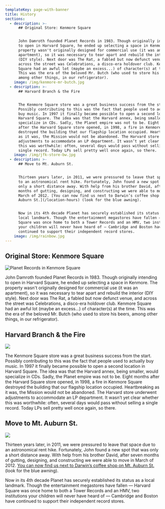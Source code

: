 ```yaml
---
templateKey: page-with-banner
title: History
sections:
  - description: >-
      ## Original Store: Kenmore Square


      John Damroth founded Planet Records in 1983. Though originally intending
      to open in Harvard Square, he ended up selecting a space in Kenmore. The
      property wasn't originally designed for commercial use (it was an
      apartment), so it was necessary to tear apart and rebuild the interior
      (DIY style). Next door was The Rat, a fabled but now defunct venue, and
      across the street was Celebrations, a disco-era holdover club. Kenmore
      Square had an awful lot (maybe an excess...) of character(s) at the time.
      This was the era of the beloved Mr. Butch (who used to store his beers,
      among other things, in our refrigerator).
    image: /img/kenmore-mr-butch.jpg
  - description: >-
      ## Harvard Branch & the Fire


      The Kenmore Square store was a great business success from the start.
      Possibly contributing to this was the fact that people used to actually
      buy music. In 1997 it finally became possible to open a second location in
      Harvard Square. The idea was that the Harvard annex, being smaller, would
      specialize in CDs. Sadly, the Planet empire was not to be. Eight months
      after the Harvard Square store opened, in 1998, a fire in Kenmore Square
      destroyed the building that our flagship location occupied. Heartbreaking
      as it was, the Mission would not be abandoned. The Harvard store underwent
      adjustments to accommodate an LP department. It wasn’t yet clear whether
      this was worthwhile: often, several days would pass without selling a
      single record. Today LPs sell pretty well once again, so there.
    image: /img/jfk-store-bw.jpg
  - description: >-
      ## Move to Mt. Auburn St.


      Thirteen years later, in 2011, we were pressured to leave that space due
      to an astronomical rent hike. Fortunately, John found a new spot that was
      only a short distance away. With help from his brother David, after seven
      months of gutting, designing, and constructing we were able to move in
      March of 2012. [You can now find us next to Darwin’s coffee shop on Mt.
      Auburn St.](/location-hours) (look for the blue awning).


      Now in its 4th decade Planet has securely established its status as a
      local landmark. Though the entertainment megastores have fallen — Harvard
      Square was once home to both a Tower Records and an HMV, two institutions
      your children will never have heard of — Cambridge and Boston have
      continued to support their independent record stores.
    image: /img/rainbow.jpg
---
```


## Original Store: Kenmore Square

![Planet Records in Kenmore Square](/img/kenmore-mr-butch.jpg)

John Damroth founded Planet Records in 1983. Though originally intending to open in Harvard Square, he ended up selecting a space in Kenmore. The property wasn't originally designed for commercial use (it was an apartment), so it was necessary to tear apart and rebuild the interior (DIY style). Next door was The Rat, a fabled but now defunct venue, and across the street was Celebrations, a disco-era holdover club. Kenmore Square had an awful lot (maybe an excess...) of character(s) at the time. This was the era of the beloved Mr. Butch (who used to store his beers, among other things, in our refrigerator).

## Harvard Branch & the Fire

![](/img/jfk-store-bw.jpg)

The Kenmore Square store was a great business success from the start. Possibly contributing to this was the fact that people used to actually buy music. In 1997 it finally became possible to open a second location in Harvard Square. The idea was that the Harvard annex, being smaller, would specialize in CDs. Sadly, the Planet empire was not to be. Eight months after the Harvard Square store opened, in 1998, a fire in Kenmore Square destroyed the building that our flagship location occupied. Heartbreaking as it was, the Mission would not be abandoned. The Harvard store underwent adjustments to accommodate an LP department. It wasn’t yet clear whether this was worthwhile: often, several days would pass without selling a single record. Today LPs sell pretty well once again, so there.

## Move to Mt. Auburn St.

![](/img/rainbow.jpg)

Thirteen years later, in 2011, we were pressured to leave that space due to an astronomical rent hike. Fortunately, John found a new spot that was only a short distance away. With help from his brother David, after seven months of gutting, designing, and constructing we were able to move in March of 2012. [You can now find us next to Darwin’s coffee shop on Mt. Auburn St.](/location-hours) (look for the blue awning).

Now in its 4th decade Planet has securely established its status as a local landmark. Though the entertainment megastores have fallen — Harvard Square was once home to both a Tower Records and an HMV, two institutions your children will never have heard of — Cambridge and Boston have continued to support their independent record stores.
